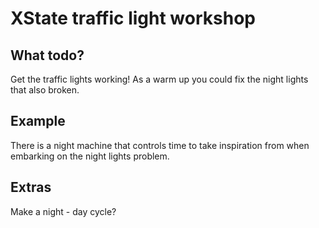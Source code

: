 # XState traffic light workshop

## What todo?

Get the traffic lights working! As a warm up you could fix the night lights that also broken.

## Example

There is a night machine that controls time to take inspiration from when embarking on the night lights problem.

## Extras

Make a night - day cycle?
